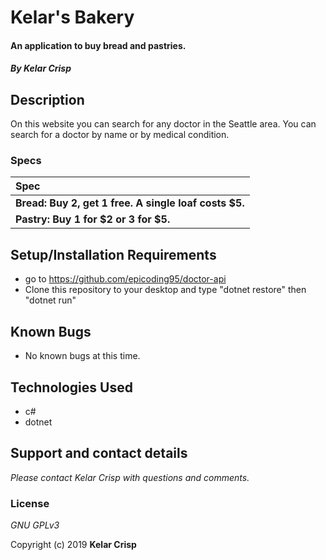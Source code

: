 # Kelar's Bakery

#### An application to buy bread and pastries.
#### _By **Kelar Crisp**_

## Description

On this website you can search for any doctor in the Seattle area. You can search for a doctor by name or by medical condition.

### Specs
| Spec |
| :-------------     |
| **Bread: Buy 2, get 1 free. A single loaf costs $5.** |
| **Pastry: Buy 1 for \$2 or 3 for $5.** |


## Setup/Installation Requirements

* go to https://github.com/epicoding95/doctor-api
* Clone this repository to your desktop and type "dotnet restore" then "dotnet run"

## Known Bugs
* No known bugs at this time.

## Technologies Used
* c#
* dotnet


## Support and contact details

_Please contact Kelar Crisp with questions and comments._

### License

*GNU GPLv3*

Copyright (c) 2019 **Kelar Crisp**
